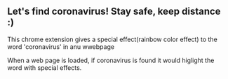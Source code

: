 ## Let's find coronavirus! Stay safe, keep distance :)

This chrome extension gives a special effect(rainbow color effect) to the word 'coronavirus' in anu wwebpage

When a web page is loaded, if coronavirus is found it would higlight the word with special effects. 
